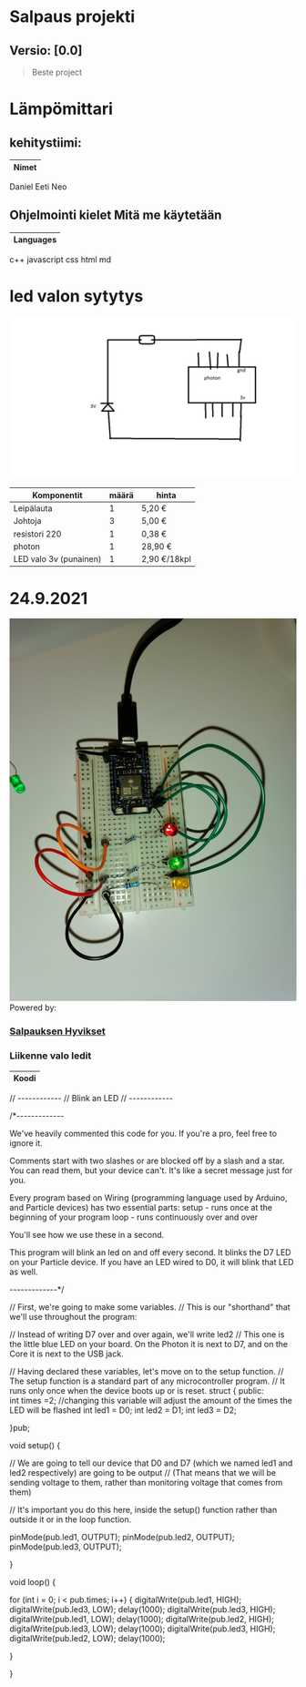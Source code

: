 # Salpaus projekti
## Versio: [0.0]

> Beste project 

# Lämpömittari

## kehitystiimi:
Nimet |
------|
Daniel
Eeti
Neo

## Ohjelmointi kielet Mitä me käytetään

Languages |
----------|
c++
javascript
css
html
md


# led valon sytytys 
![image of kytkentäkaavio](https://raw.githubusercontent.com/DevSalpaus/salpaus/main/kuva.png)

Komponentit | määrä | hinta
------------|-------|------
Leipälauta | 1 | 5,20 €
Johtoja | 3 | 5,00 €
resistori 220 | 1 | 0,38 €
photon | 1 | 28,90 €
LED valo 3v (punainen) | 1 | 2,90 €/18kpl

# 24.9.2021

![image of kytkennät](https://github.com/DevSalpaus/salpaus/blob/main/kytkennat.jpg)
Powered by:
### [Salpauksen Hyvikset](https://salpaus.fi)

### Liikenne valo ledit
Koodi |
------|
// ------------
// Blink an LED
// ------------

/*-------------

We've heavily commented this code for you. If you're a pro, feel free to ignore it.

Comments start with two slashes or are blocked off by a slash and a star.
You can read them, but your device can't.
It's like a secret message just for you.

Every program based on Wiring (programming language used by Arduino, and Particle devices) has two essential parts:
setup - runs once at the beginning of your program
loop - runs continuously over and over

You'll see how we use these in a second. 

This program will blink an led on and off every second.
It blinks the D7 LED on your Particle device. If you have an LED wired to D0, it will blink that LED as well.

-------------*/


// First, we're going to make some variables.
// This is our "shorthand" that we'll use throughout the program:

 // Instead of writing D7 over and over again, we'll write led2
// This one is the little blue LED on your board. On the Photon it is next to D7, and on the Core it is next to the USB jack.

// Having declared these variables, let's move on to the setup function.
// The setup function is a standard part of any microcontroller program.
// It runs only once when the device boots up or is reset.
struct {
public:    
    int times =2; //changing this variable will adjust the amount of the times the LED will be flashed
    int led1 = D0;
    int led2 = D1;
    int led3 = D2;

}pub;


void setup() {

  // We are going to tell our device that D0 and D7 (which we named led1 and led2 respectively) are going to be output
  // (That means that we will be sending voltage to them, rather than monitoring voltage that comes from them)

  // It's important you do this here, inside the setup() function rather than outside it or in the loop function.

  pinMode(pub.led1, OUTPUT);
  pinMode(pub.led2, OUTPUT);
  pinMode(pub.led3, OUTPUT);

}



void loop() {

for (int i = 0; i < pub.times; i++) {
digitalWrite(pub.led1, HIGH); digitalWrite(pub.led3, LOW);
delay(1000);
digitalWrite(pub.led3, HIGH); digitalWrite(pub.led1, LOW);
delay(1000);
digitalWrite(pub.led2, HIGH); digitalWrite(pub.led3, LOW);
delay(1000);
digitalWrite(pub.led3, HIGH); digitalWrite(pub.led2, LOW);
delay(1000);

    




}
  

}


